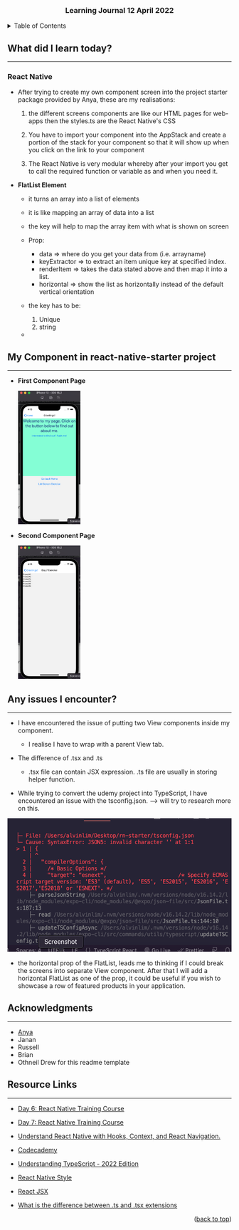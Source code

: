 <div id="top"></div>

<br />

<h3 align="center">Learning Journal 12 April 2022</h3>

<!-- TABLE OF CONTENTS -->
<details>
  <summary>Table of Contents</summary>
  <ul>
    <li><a href="#what-did-i-learn-today">What did I learn today?</a></li>
    <li><a href="#my-component-in-react-native-starter-project">My Component in react-native-starter project</a></li>
    <li><a href="#any-issues-i-encounter">Any issues I encounter?</a></li>
    <li><a href="#acknowledgments">Acknowledgments</a></li>
    <li><a href="#resource-links">Resource Links</a></li>
      </ul>
     
</details>

<!-- ABOUT THE PROJECT -->
## What did I learn today? ##
----
### React Native ###
  - After trying to create my own component screen into the project starter package provided by Anya, these are my realisations:

    1. the different screens components are like our HTML pages for web-apps then the styles.ts are the React Native's CSS

    2. You have to import your component into the AppStack and create a portion of the stack for your component so that it will show up when you click on the link to your component

    3. The React Native is very modular whereby after your import you get to call the required function or variable as and when you need it.

  - **FlatList Element**
    - it turns an array into a list of elements
    
    - it is like mapping an array of data into a list
    
    - the key will help to map the array item with what is shown on screen
    
    - Prop:
      - data => where do you get your data from (i.e. arrayname)
      - keyExtractor => to extract an item unique key at specified index.
      - renderItem => takes the data stated above and then map it into a list.
      - horizontal => show the list as horizontally instead of the default vertical orientation

    - the key has to be:
      1. Unique 
      2. string
    - 
## My Component in react-native-starter project ##
----

  - **First Component Page**

    <img src = './img/FirstComponentPage.png' height = '300' />
  
  - **Second Component Page**
    
    <img src = './img/SecondComponentPage.png' height = '300' />

## Any issues I encounter? ##
----
  - I have encountered the issue of putting two View components inside my component.
    - I realise I have to wrap with a parent View tab.
  
  - The difference of .tsx and .ts 
    - .tsx file can contain JSX expression. .ts file are usually in storing helper function.

  - While trying to convert the udemy project into TypeScript, I have encountered an issue with the tsconfig.json. --> will try to research more on this.

  <img src = './img/tsconfigError.png' height = '300' />

  - the horizontal prop of the FlatList, leads me to thinking if I could break the screens into separate View component. After that I will add a horizontal FlatList as one of the prop, it could be useful if you wish to showcase a row of featured products in your application.

<!-- ACKNOWLEDGMENTS -->
## Acknowledgments ##
----
* [Anya](https://github.com/huanganya/react-native-starter)
* Janan
* Russell
* Brian
* Othneil Drew for this readme template

<!-- Resource Links -->
## Resource Links ##
----
* [Day 6: React Native Training Course](https://docs.google.com/document/d/1fa032pQuv8I8gXU7pqMd20sJfbnJZnPqVqdSlo9_v8s/edit#)

* [Day 7: React Native Training Course](https://docs.google.com/document/d/1z9KJrfoGPsejG670rZVt088W6VCt1FyQbjMSf9n86aA/edit)

* [Understand React Native with Hooks, Context, and React Navigation.](https://nlbsg.udemy.com/course/the-complete-react-native-and-redux-course/learn/lecture/15706480#overview)

* [Codecademy](https://www.codecademy.com/learn/learn-typescript)

* [Understanding TypeScript - 2022 Edition](https://nlbsg.udemy.com/course/understanding-typescript/learn/lecture/16888226#overview)

* [React Native Style](https://reactnative.dev/docs/style)

* [React JSX](https://www.w3schools.com/react/react_jsx.asp)

* [What is the difference between .ts and .tsx extensions](https://stackoverflow.com/questions/56871384/what-is-the-difference-between-ts-and-tsx-extensions-both-are-used-as-extensi)

<p align="right">(<a href="#top">back to top</a>)</p>


